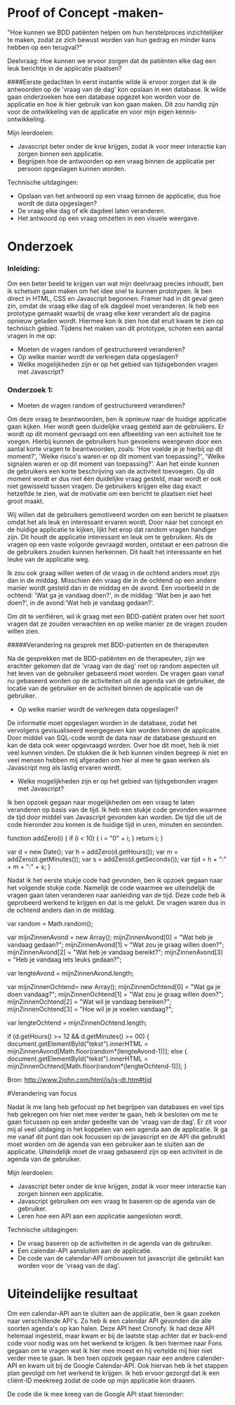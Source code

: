 # Proof of Concept -maken-

"Hoe kunnen we BDD patiënten helpen om hun herstelproces inzichtelijker te maken, zodat ze zich bewust worden van hun gedrag en minder kans hebben op een terugval?"

Deelvraag: Hoe kunnen we ervoor zorgen dat de patiënten elke dag een leuk berichtje in de applicatie plaatsen?

####Eerste gedachten
In eerst instantie wilde ik ervoor zorgen dat ik de antwoorden op de 'vraag van de dag' kon opslaan in een database. Ik wilde gaan onderzoeken hoe een database opgezet kon worden voor de applicatie en hoe ik hier gebruik van kon gaan maken. Dit zou handig zijn voor de ontwikkeling van de applicatie en voor mijn eigen kennis-ontwikkeling. 

Mijn leerdoelen:
- Javascript beter onder de knie krijgen, zodat ik voor meer interactie kan zorgen binnen een applicatie.
- Begrijpen hoe de antwoorden op een vraag binnen de applicatie per persoon opgeslagen kunnen worden. 

Technische uitdagingen:
- Opslaan van het antwoord op een vraag binnen de applicatie, dus hoe wordt de data opgeslagen?
- De vraag elke dag of elk dagdeel laten veranderen.
- Het antwoord op een vraag omzetten in een visuele weergave. 

# Onderzoek

### Inleiding:

Om een beter beeld te krijgen van wat mijn deelvraag precies inhoudt, ben ik schetsen gaan maken om het idee snel te kunnen prototypen. Ik ben direct in HTML, CSS en Javascript begonnen. Framer had in dit geval geen zin, omdat de vraag elke dag of elk dagdeel moet veranderen. Ik heb een prototype gemaakt waarbij de vraag elke keer verandert als de pagina opnieuw geladen wordt. Hiermee kon ik zien hoe dat eruit kwam te zien op technisch gebied. Tijdens het maken van dit prototype, schoten een aantal vragen in me op:
- Moeten de vragen random of gestructureerd veranderen?
- Op welke manier wordt de verkregen data opgeslagen?
- Welke mogelijkheden zijn er op het gebied van tijdsgebonden vragen met Javascript?

### Onderzoek 1:
- Moeten de vragen random of gestructureerd veranderen?

Om deze vraag te beantwoorden, ben ik opnieuw naar de huidige applicatie gaan kijken. Hier wordt geen duidelijke vraag gesteld aan de gebruikers. Er wordt op dit moment gevraagd om een afbeelding van een activiteit toe te voegen. Hierbij kunnen de gebruikers hun gevoelens weergeven door een aantal korte vragen te beantwoorden, zoals: 'Hoe voelde je je hierbij op dit moment?', 'Welke risico's waren er op dit moment van toepassing?', 'Welke signalen waren er op dit moment van toepassing?'. Aan het einde kunnen de gebruikers een korte beschrijving van de activiteit toevoegen. Op dit moment wordt er dus niet één duidelijke vraag gesteld, maar wordt er ook niet gewisseld tussen vragen. De gebruikers krijgen elke dag exact hetzelfde te zien, wat de motivatie om een bericht te plaatsen niet heel groot maakt. 

Wij willen dat de gebruikers gemotiveerd worden om een bericht te plaatsen omdat het als leuk en interessant ervaren wordt. Door naar het concept en de huidige applicatie te kijken, lijkt het erop dat random vragen handiger zijn. Dit houdt de applicatie interessant en leuk om te gebruiken. Als de vragen op een vaste volgorde gevraagd worden, ontstaat er een patroon die de gebruikers zouden kunnen herkennen. Dit haalt het interessante en het leuke van de applicatie weg. 

Ik zou ook graag willen weten of de vraag in de ochtend anders moet zijn dan in de middag. Misschien één vraag die in de ochtend op een andere manier wordt gesteld dan in de middag en de avond. Een voorbeeld in de ochtend: 'Wat ga je vandaag doen?', in de middag: 'Wat ben je aan het doen?', in de avond:'Wat heb je vandaag gedaan?'. 
 
Om dit te verifiëren, wil ik graag met een BDD-patiënt praten over het soort vragen dat ze zouden verwachten en op welke manier ze de vragen zouden willen zien. 

#####Verandering na gesprek met BDD-patienten en de therapeuten

Na de gesprekken met de BDD-patiënten en de therapeuten, zijn we erachter gekomen dat de 'vraag van de dag' niet op random aspecten uit het leven van de gebruiker gebaseerd moet worden. De vragen gaan vanaf nu gebaseerd worden op de activiteiten uit de agenda van de gebruiker, de locatie van de gebruiker en de activiteit binnen de applicatie van de gebruiker. 

- Op welke manier wordt de verkregen data opgeslagen?

De informatie moet opgeslagen worden in de database, zodat het vervolgens gevisualiseerd weergegeven kan worden binnen de applicatie. Door middel van SQL-code wordt de data naar de database gestuurd en kan de data ook weer opgevraagd worden. Over hoe dit moet, heb ik niet veel kunnen vinden. De stukken die ik heb kunnen vinden begreep ik niet en veel mensen hebben mij afgeraden om hier al mee te gaan werken als Javascript nog als lastig ervaren wordt.  

- Welke mogelijkheden zijn er op het gebied van tijdsgebonden vragen met Javascript?

Ik ben opzoek gegaan naar mogelijkheden om een vraag te laten veranderen op basis van de tijd. Ik heb een stukje code gevonden waarmee de tijd door middel van Javascript gevonden kan worden. De tijd die uit de code hieronder zou komen is de huidige tijd in uren, minuten en seconden. 

function addZero(i) {
    if (i < 10) {
        i = "0" + i;
    }
    return i;
}

var d = new Date();
var h = addZero(d.getHours());
var m = addZero(d.getMinutes());
var s = addZero(d.getSeconds());
var tijd = h + ":" + m + ":" + s;
}

Nadat ik het eerste stukje code had gevonden, ben ik opzoek gegaan naar het volgende stukje code. Namelijk de code waarmee we uiteindelijk de vragen gaan laten veranderen naar aanleiding van de tijd. Deze code heb ik geprobeerd werkend te krijgen en dat is me gelukt. De vragen waren dus in de ochtend anders dan in de middag. 

var random = Math.random();

var mijnZinnenAvond = new Array();
mijnZinnenAvond[0] = "Wat heb je vandaag gedaan?";
mijnZinnenAvond[1] = "Wat zou je graag willen doen?";
mijnZinnenAvond[2] = "Wat heb je vandaag bereikt?";
mijnZinnenAvond[3] = "Heb je vandaag iets leuks gedaan?";

var lengteAvond = mijnZinnenAvond.length;

var mijnZinnenOchtend= new Array();
mijnZinnenOchtend[0] = "Wat ga je doen vandaag?";
mijnZinnenOchtend[1] = "Wat zou je graag willen doen?";
mijnZinnenOchtend[2] = "Wat wil je vandaag bereiken?";
mijnZinnenOchtend[3] = "Hoe wil je je voelen vandaag?";

var lengteOchtend = mijnZinnenOchtend.length;

if (d.getHours() >= 12 && d.getMinutes() >= 00) {
   document.getElementById("tekst").innerHTML = mijnZinnenAvond[Math.floor(random*(lengteAvond-1))];
else {
  document.getElementById("tekst").innerHTML = mijnZinnenOchtend[Math.floor(random*(lengteOchtend-1))];
}

Bron: http://www.2john.com/html/js/js-dt.htm#tijd

#Verandering van focus

Nadat ik me lang heb gefocust op het begrijpen van databases en veel tips heb gekregen om hier niet mee verder te gaan, heb ik besloten om me te gaan focussen op een ander gedeelte van de 'vraag van de dag'. Er zit voor mij al veel uitdaging in het koppelen van een agenda aan de applicatie. Ik ga me vanaf dit punt dan ook focussen op de javascript en de API die gebruikt moet worden om de agenda van een gebruiker aan te sluiten aan de applicatie. Uiteindelijk moet de vraag gebaseerd zijn op een activiteit in de agenda van de gebruiker. 

Mijn leerdoelen:
- Javascript beter onder de knie krijgen, zodat ik voor meer interactie kan zorgen binnen een applicatie.
- Javascript gebruiken om een vraag te baseren op de agenda van de gebruiker. 
- Leren hoe een API aan een applicatie aangesloten wordt. 

Technische uitdagingen:
- De vraag baseren op de activiteiten in de agenda van de gebruiker.
- Een calendar-API aansluiten aan de applicatie. 
- De code van de calendar-API ombouwen tot javascript die gebruikt kan worden voor de 'vraag van de dag'. 

# Uiteindelijke resultaat

Om een calendar-API aan te sluiten aan de applicatie, ben ik gaan zoeken naar verschillende API's. Zo heb ik een calendar API gevonden die alle soorten agenda's op kan halen. Deze API heet Cronofy. Ik had deze API helemaal ingesteld, maar kwam er bij de laatste stap achter dat er back-end code voor nodig was om het werkend te krijgen. Ik ben hiermee naar Fons gegaan om te vragen wat ik hier mee moest en hij vertelde mij hier niet verder mee te gaan. Ik ben toen opzoek gegaan naar een andere calender-API en kwam uit bij de Google Calendar-API. Ook hiervan heb ik het stappen plan gevolgd om het werkend te krijgen. Ik heb ervoor gezorgd dat ik een cliënt-ID meekreeg zodat de code op mijn applicatie kon draaien. 

De code die ik mee kreeg van de Google API staat hieronder:
<html>
  <head>
    <script type="text/javascript">
      // Your Client ID can be retrieved from your project in the Google
      // Developer Console, https://console.developers.google.com
      var CLIENT_ID = '<YOUR_CLIENT_ID>';

      var SCOPES = ["https://www.googleapis.com/auth/calendar.readonly"];

      /**
       * Check if current user has authorized this application.
       */
      function checkAuth() {
        gapi.auth.authorize(
          {
            'client_id': CLIENT_ID,
            'scope': SCOPES.join(' '),
            'immediate': true
          }, handleAuthResult);
      }

      /**
       * Handle response from authorization server.
       *
       * @param {Object} authResult Authorization result.
       */
      function handleAuthResult(authResult) {
        var authorizeDiv = document.getElementById('authorize-div');
        if (authResult && !authResult.error) {
          // Hide auth UI, then load client library.
          authorizeDiv.style.display = 'none';
          loadCalendarApi();
        } else {
          // Show auth UI, allowing the user to initiate authorization by
          // clicking authorize button.
          authorizeDiv.style.display = 'inline';
        }
      }

      /**
       * Initiate auth flow in response to user clicking authorize button.
       *
       * @param {Event} event Button click event.
       */
      function handleAuthClick(event) {
        gapi.auth.authorize(
          {client_id: CLIENT_ID, scope: SCOPES, immediate: false},
          handleAuthResult);
        return false;
      }

      /**
       * Load Google Calendar client library. List upcoming events
       * once client library is loaded.
       */
      function loadCalendarApi() {
        gapi.client.load('calendar', 'v3', listUpcomingEvents);
      }

      /**
       * Print the summary and start datetime/date of the next ten events in
       * the authorized user's calendar. If no events are found an
       * appropriate message is printed.
       */
      function listUpcomingEvents() {
        var request = gapi.client.calendar.events.list({
          'calendarId': 'primary',
          'timeMin': (new Date()).toISOString(),
          'showDeleted': false,
          'singleEvents': true,
          'maxResults': 10,
          'orderBy': 'startTime'
        });

        request.execute(function(resp) {
          var events = resp.items;
          appendPre('Upcoming events:');

          if (events.length > 0) {
            for (i = 0; i < events.length; i++) {
              var event = events[i];
              var when = event.start.dateTime;
              if (!when) {
                when = event.start.date;
              }
              appendPre(event.summary + ' (' + when + ')')
            }
          } else {
            appendPre('No upcoming events found.');
          }

        });
      }

      /**
       * Append a pre element to the body containing the given message
       * as its text node.
       *
       * @param {string} message Text to be placed in pre element.
       */
      function appendPre(message) {
        var pre = document.getElementById('output');
        var textContent = document.createTextNode(message + '\n');
        pre.appendChild(textContent);
      }

    </script>
    <script src="https://apis.google.com/js/client.js?onload=checkAuth">
    </script>
  </head>
  <body>
    <div id="authorize-div" style="display: none">
      <span>Authorize access to Google Calendar API</span>
      <!--Button for the user to click to initiate auth sequence -->
      <button id="authorize-button" onclick="handleAuthClick(event)">
        Authorize
      </button>
    </div>
    <pre id="output"></pre>
  </body>
  </html>

Met deze code werden alle activiteiten uit de agenda gehaald en getoond. Dit was natuurlijk niet genoeg, want de 'vraag van de dag' moest gebaseerd zijn om de activiteiten per dag. Ik heb deze code met hulp omgeschreven naar code die ervoor zorgt dat het alleen de activiteiten van één dag ziet en hierop de vraag vervolgens baseert. Ik ben door een programmeur geholpen om deze code werkend te krijgen en heb hard mijn best gedaan om precies te begrijpen hoe de code werkt en om echt mee te helpen bij te schrijven. 

De code die ik hiervoor heb geschreven is te vinden in de master repository. 

Deze code hebben we ook in de uiteindelijke applicatie gebruikt. 

In de master repository is een schema te vinden die ik heb gemaakt van alle code. Op deze manier heb ik overzicht voor mezelf gecreërd in het lezen van de code. Ook het veranderen van de code werd hierdoor een stukje makkelijker. Ik heb door me te laten helpen op het gebied van Javascript en API's veel geleerd van de logica die achter Javascript zit. Ik vind Javascript wel nog steeds erg lastig om volledig zelf te kunnen schrijven.

Bron: https://developers.google.com/google-apps/calendar/quickstart/js
Bron: https://www.cronofy.com/

Naast 'de vraag van de dag', heb ik ook geholpen bij het opzetten van de rest van de applicatie. Zo heb ik mijn eigen key scenario 'het bericht plaatsen' uitgewerkt. Ik heb hier ook javascript gebruikt voor het werkend krijgen van de slider op het tweede scherm, het scherm waar de gebruikers hun spanningswaarde mee kunnen geven aan het bericht. Ook deze code is te vinden in de master repository. 

De link naar het prototype: https://oege.ie.hva.nl/~voordes003/


